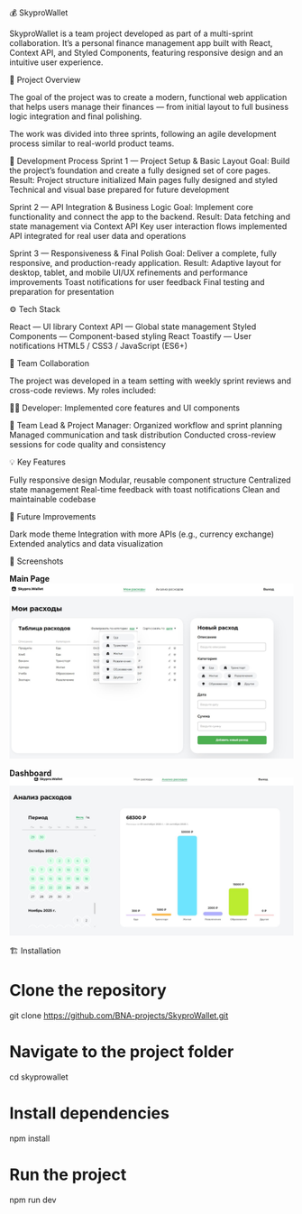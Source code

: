 💰 SkyproWallet

SkyproWallet is a team project developed as part of a multi-sprint collaboration. It’s a personal finance management app built with React, Context API, and Styled Components, featuring responsive design and an intuitive user experience.

🚀 Project Overview

The goal of the project was to create a modern, functional web application that helps users manage their finances — from initial layout to full business logic integration and final polishing.

The work was divided into three sprints, following an agile development process similar to real-world product teams.

🏁 Development Process
Sprint 1 — Project Setup & Basic Layout
Goal: Build the project’s foundation and create a fully designed set of core pages.
Result:
Project structure initialized
Main pages fully designed and styled
Technical and visual base prepared for future development

Sprint 2 — API Integration & Business Logic
Goal: Implement core functionality and connect the app to the backend.
Result:
Data fetching and state management via Context API
Key user interaction flows implemented
API integrated for real user data and operations

Sprint 3 — Responsiveness & Final Polish
Goal: Deliver a complete, fully responsive, and production-ready application.
Result:
Adaptive layout for desktop, tablet, and mobile
UI/UX refinements and performance improvements
Toast notifications for user feedback
Final testing and preparation for presentation

⚙️ Tech Stack

React — UI library
Context API — Global state management
Styled Components — Component-based styling
React Toastify — User notifications
HTML5 / CSS3 / JavaScript (ES6+)

👥 Team Collaboration

The project was developed in a team setting with weekly sprint reviews and cross-code reviews.
My roles included:

👩‍💻 Developer: Implemented core features and UI components

🧭 Team Lead & Project Manager:
Organized workflow and sprint planning
Managed communication and task distribution
Conducted cross-review sessions for code quality and consistency

💡 Key Features

Fully responsive design
Modular, reusable component structure
Centralized state management
Real-time feedback with toast notifications
Clean and maintainable codebase

🧩 Future Improvements

Dark mode theme
Integration with more APIs (e.g., currency exchange)
Extended analytics and data visualization

📸 Screenshots

**Main Page**
![Main Page](public/screenshots/screen_main.jpg)

**Dashboard**
![Dashboard](public/screenshots/screen_analyse_expenses.jpg)

🏗️ Installation

# Clone the repository
git clone https://github.com/BNA-projects/SkyproWallet.git

# Navigate to the project folder
cd skyprowallet

# Install dependencies
npm install

# Run the project
npm run dev
